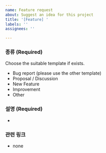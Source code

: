 ```yaml
---
name: Feature request
about: Suggest an idea for this project
title: '[Feature] '
labels: ''
assignees: ''

---
```


### 종류 (Required)
Choose the suitable template if exists.

- Bug report (please use the other template)
- Proposal / Discussion
- New Feature
- Improvement
- Other

### 설명 (Required)
-

### 관련 링크
- none
